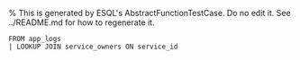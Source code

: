 % This is generated by ESQL's AbstractFunctionTestCase. Do no edit it. See ../README.md for how to regenerate it.

```esql
FROM app_logs
| LOOKUP JOIN service_owners ON service_id
```
